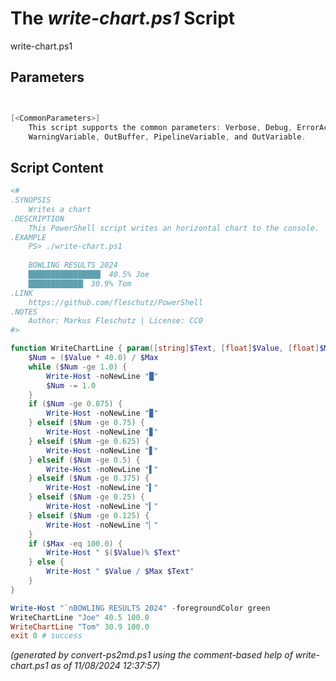 The *write-chart.ps1* Script
===========================

write-chart.ps1 


Parameters
----------
```powershell


[<CommonParameters>]
    This script supports the common parameters: Verbose, Debug, ErrorAction, ErrorVariable, WarningAction, 
    WarningVariable, OutBuffer, PipelineVariable, and OutVariable.
```

Script Content
--------------
```powershell
<#
.SYNOPSIS
	Writes a chart
.DESCRIPTION
	This PowerShell script writes an horizontal chart to the console.
.EXAMPLE
	PS> ./write-chart.ps1
	
	BOWLING RESULTS 2024
	████████████████▏ 40.5% Joe
	████████████▎ 30.9% Tom
.LINK
	https://github.com/fleschutz/PowerShell
.NOTES
	Author: Markus Fleschutz | License: CC0
#>

function WriteChartLine { param([string]$Text, [float]$Value, [float]$Max)
	$Num = ($Value * 40.0) / $Max
	while ($Num -ge 1.0) {
		Write-Host -noNewLine "█"
		$Num -= 1.0
	}
	if ($Num -ge 0.875) {
		Write-Host -noNewLine "▉"
	} elseif ($Num -ge 0.75) {
		Write-Host -noNewLine "▊"
	} elseif ($Num -ge 0.625) {
		Write-Host -noNewLine "▋"
	} elseif ($Num -ge 0.5) {
		Write-Host -noNewLine "▌"
	} elseif ($Num -ge 0.375) {
		Write-Host -noNewLine "▍"
	} elseif ($Num -ge 0.25) {
		Write-Host -noNewLine "▎"
	} elseif ($Num -ge 0.125) {
		Write-Host -noNewLine "▏"
	}
	if ($Max -eq 100.0) {
		Write-Host " $($Value)% $Text"
	} else {
		Write-Host " $Value / $Max $Text"
	}
}

Write-Host "`nBOWLING RESULTS 2024" -foregroundColor green
WriteChartLine "Joe" 40.5 100.0
WriteChartLine "Tom" 30.9 100.0
exit 0 # success
```

*(generated by convert-ps2md.ps1 using the comment-based help of write-chart.ps1 as of 11/08/2024 12:37:57)*
